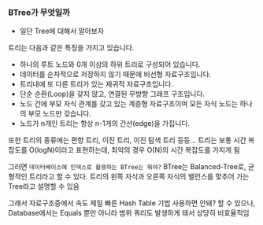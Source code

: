 ### BTree가 무엇일까

- 일단 Tree에 대해서 알아보자

트리는 다음과 같은 특징을 가지고 있습니다.

- 하나의 루트 노드와 0개 이상의 하위 트리로 구성되어 있습니다.
- 데이터를 순차적으로 저장하지 않기 때문에 비선형 자료구조입니다.
- 트리내에 또 다른 트리가 있는 재귀적 자료구조입니다.
- 단순 순환(Loop)을 갖지 않고, 연결된 무방향 그래프 구조입니다.
- 노드 간에 부모 자식 관계를 갖고 있는 계층형 자료구조이며 모든 자식 노드는 하나의 부모 노드만 갖습니다.
- 노드가 n개인 트리는 항상 n-1개의 간선(edge)을 가집니다.

또한 트리의 종류에는 편향 트리, 이진 트리, 이진 탐색 트리 등등...
트리는 보통 시간 복잡도를 O(logN)이라고 표현하는데, 최악의 경우 O(N)의 시간 복잡도를 가지게 됨

그러면 `데이터베이스에 인덱스로 활용하는 BTree는 뭐야?`
BTree는 Balanced-Tree로, 균형적인 트리라고 할 수 있다. 트리의 왼쪽 자식과 오른쪽 자식의 밸런스를 맞추어 가는 Tree라고 설명할 수 있음

그래서 자료구조중에서 속도 제일 빠른 Hash Table 기법 사용하면 안돼?
할 수 있으나, Database에서는 Equals 뿐만 아니라 범위 쿼리도 발생하게 돼서 상당히 비효율적임
